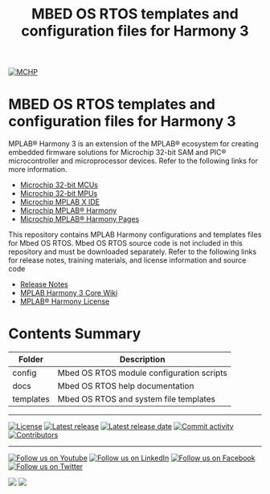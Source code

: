 ﻿---
title: MBED OS RTOS templates and configuration files for Harmony 3
nav_order: 1
has_children: true
has_toc: false
---
[![MCHP](https://www.microchip.com/ResourcePackages/Microchip/assets/dist/images/logo.png)](https://www.microchip.com)

# MBED OS RTOS templates and configuration files for Harmony 3

MPLAB® Harmony 3 is an extension of the MPLAB® ecosystem for creating embedded firmware solutions for Microchip 32-bit SAM and PIC® microcontroller and microprocessor devices.  Refer to the following links for more information.

- [Microchip 32-bit MCUs](https://www.microchip.com/design-centers/32-bit)
- [Microchip 32-bit MPUs](https://www.microchip.com/design-centers/32-bit-mpus)
- [Microchip MPLAB X IDE](https://www.microchip.com/mplab/mplab-x-ide)
- [Microchip MPLAB® Harmony](https://www.microchip.com/mplab/mplab-harmony)
- [Microchip MPLAB® Harmony Pages](https://microchip-mplab-harmony.github.io/)

This repository contains MPLAB Harmony configurations and templates files for Mbed OS RTOS. Mbed OS RTOS source code is not included in this repository and must be downloaded separately.
Refer to the following links for release notes, training materials, and license
information and source code
 - [Release Notes](./release_notes.md)
 - [MPLAB Harmony 3 Core Wiki](https://github.com/Microchip-MPLAB-Harmony/core/wiki)
 - [MPLAB® Harmony License](mplab_harmony_license.md)

# Contents Summary

| Folder    | Description                                                |
|-----------|------------------------------------------------------------|
| config    | Mbed OS RTOS module configuration scripts                  |
| docs      | Mbed OS RTOS help documentation                            |
| templates | Mbed OS RTOS and system file templates                     |

____

[![License](https://img.shields.io/badge/license-Harmony%20license-orange.svg)](https://github.com/Microchip-MPLAB-Harmony/mbed_os_rtos/blob/master/mplab_harmony_license.md)
[![Latest release](https://img.shields.io/github/release/Microchip-MPLAB-Harmony/mbed_os_rtos.svg)](https://github.com/Microchip-MPLAB-Harmony/mbed_os_rtos/releases/latest)
[![Latest release date](https://img.shields.io/github/release-date/Microchip-MPLAB-Harmony/mbed_os_rtos.svg)](https://github.com/Microchip-MPLAB-Harmony/mbed_os_rtos/releases/latest)
[![Commit activity](https://img.shields.io/github/commit-activity/y/Microchip-MPLAB-Harmony/mbed_os_rtos.svg)](https://github.com/Microchip-MPLAB-Harmony/mbed_os_rtos/graphs/commit-activity)
[![Contributors](https://img.shields.io/github/contributors-anon/Microchip-MPLAB-Harmony/mbed_os_rtos.svg)]()

____

[![Follow us on Youtube](https://img.shields.io/badge/Youtube-Follow%20us%20on%20Youtube-red.svg)](https://www.youtube.com/user/MicrochipTechnology)
[![Follow us on LinkedIn](https://img.shields.io/badge/LinkedIn-Follow%20us%20on%20LinkedIn-blue.svg)](https://www.linkedin.com/company/microchip-technology)
[![Follow us on Facebook](https://img.shields.io/badge/Facebook-Follow%20us%20on%20Facebook-blue.svg)](https://www.facebook.com/microchiptechnology/)
[![Follow us on Twitter](https://img.shields.io/twitter/follow/MicrochipTech.svg?style=social)](https://twitter.com/MicrochipTech)

[![](https://img.shields.io/github/stars/Microchip-MPLAB-Harmony/mbed_os_rtos.svg?style=social)]()
[![](https://img.shields.io/github/watchers/Microchip-MPLAB-Harmony/mbed_os_rtos.svg?style=social)]()